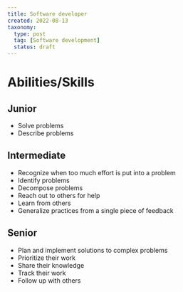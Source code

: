 ```yaml
---
title: Software developer
created: 2022-08-13
taxonomy:
  type: post
  tag: [Software development]
  status: draft
---
```


# Abilities/Skills
## Junior
* Solve problems
* Describe problems

## Intermediate
* Recognize when too much effort is put into a problem
* Identify problems
* Decompose problems
* Reach out to others for help
* Learn from others
* Generalize practices from a single piece of feedback

## Senior
* Plan and implement solutions to complex problems
* Prioritize their work
* Share their knowledge
* Track their work
* Follow up with others
